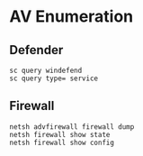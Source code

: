 # AV Enumeration
## Defender
```
sc query windefend
sc query type= service
```

## Firewall
```
netsh advfirewall firewall dump
netsh firewall show state
netsh firewall show config
```